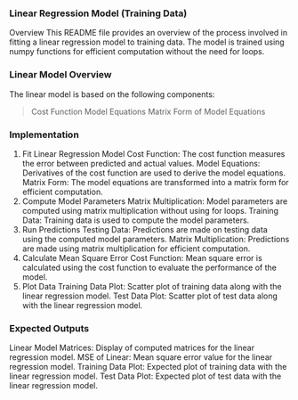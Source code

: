 ### Linear Regression Model (Training Data)
Overview
This README file provides an overview of the process involved in fitting a linear regression model to training data. The model is trained using numpy functions for efficient computation without the need for loops.

### Linear Model Overview
The linear model is based on the following components:

> Cost Function
> Model Equations
> Matrix Form of Model Equations

### Implementation
1. Fit Linear Regression Model
Cost Function: The cost function measures the error between predicted and actual values.
Model Equations: Derivatives of the cost function are used to derive the model equations.
Matrix Form: The model equations are transformed into a matrix form for efficient computation.
2. Compute Model Parameters
Matrix Multiplication: Model parameters are computed using matrix multiplication without using for loops.
Training Data: Training data is used to compute the model parameters.
3. Run Predictions
Testing Data: Predictions are made on testing data using the computed model parameters.
Matrix Multiplication: Predictions are made using matrix multiplication for efficient computation.
4. Calculate Mean Square Error
Cost Function: Mean square error is calculated using the cost function to evaluate the performance of the model.
5. Plot Data
Training Data Plot: Scatter plot of training data along with the linear regression model.
Test Data Plot: Scatter plot of test data along with the linear regression model.
### Expected Outputs
Linear Model Matrices: Display of computed matrices for the linear regression model.
MSE of Linear: Mean square error value for the linear regression model.
Training Data Plot: Expected plot of training data with the linear regression model.
Test Data Plot: Expected plot of test data with the linear regression model.
